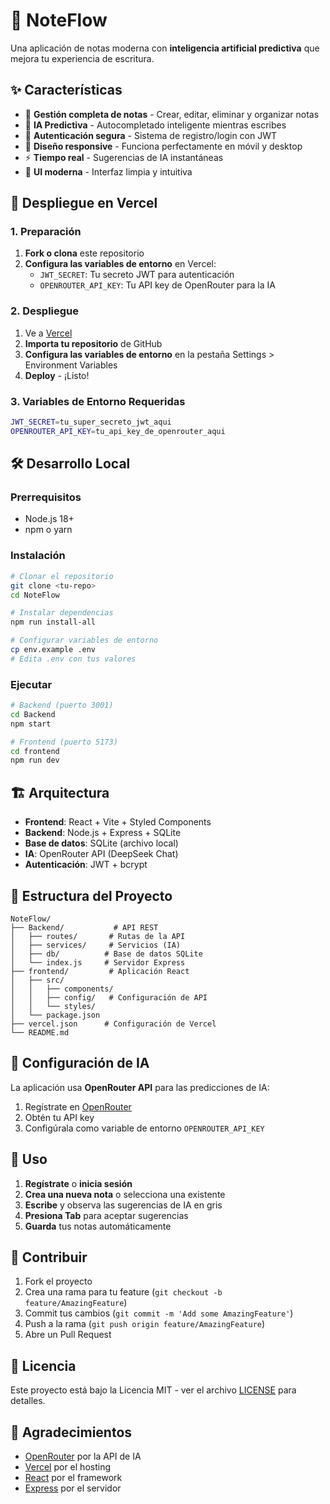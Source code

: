 # 🧠 NoteFlow

Una aplicación de notas moderna con **inteligencia artificial predictiva** que mejora tu experiencia de escritura.

## ✨ Características

- 📝 **Gestión completa de notas** - Crear, editar, eliminar y organizar notas
- 🤖 **IA Predictiva** - Autocompletado inteligente mientras escribes
- 🔐 **Autenticación segura** - Sistema de registro/login con JWT
- 📱 **Diseño responsive** - Funciona perfectamente en móvil y desktop
- ⚡ **Tiempo real** - Sugerencias de IA instantáneas
- 🎨 **UI moderna** - Interfaz limpia y intuitiva

## 🚀 Despliegue en Vercel

### 1. Preparación

1. **Fork o clona** este repositorio
2. **Configura las variables de entorno** en Vercel:
   - `JWT_SECRET`: Tu secreto JWT para autenticación
   - `OPENROUTER_API_KEY`: Tu API key de OpenRouter para la IA

### 2. Despliegue

1. Ve a [Vercel](https://vercel.com)
2. **Importa tu repositorio** de GitHub
3. **Configura las variables de entorno** en la pestaña Settings > Environment Variables
4. **Deploy** - ¡Listo!

### 3. Variables de Entorno Requeridas

```bash
JWT_SECRET=tu_super_secreto_jwt_aqui
OPENROUTER_API_KEY=tu_api_key_de_openrouter_aqui
```

## 🛠️ Desarrollo Local

### Prerrequisitos

- Node.js 18+
- npm o yarn

### Instalación

```bash
# Clonar el repositorio
git clone <tu-repo>
cd NoteFlow

# Instalar dependencias
npm run install-all

# Configurar variables de entorno
cp env.example .env
# Edita .env con tus valores
```

### Ejecutar

```bash
# Backend (puerto 3001)
cd Backend
npm start

# Frontend (puerto 5173)
cd frontend
npm run dev
```

## 🏗️ Arquitectura

- **Frontend**: React + Vite + Styled Components
- **Backend**: Node.js + Express + SQLite
- **Base de datos**: SQLite (archivo local)
- **IA**: OpenRouter API (DeepSeek Chat)
- **Autenticación**: JWT + bcrypt

## 📁 Estructura del Proyecto

```
NoteFlow/
├── Backend/           # API REST
│   ├── routes/       # Rutas de la API
│   ├── services/     # Servicios (IA)
│   ├── db/          # Base de datos SQLite
│   └── index.js     # Servidor Express
├── frontend/         # Aplicación React
│   ├── src/
│   │   ├── components/
│   │   ├── config/   # Configuración de API
│   │   └── styles/
│   └── package.json
├── vercel.json      # Configuración de Vercel
└── README.md
```

## 🔧 Configuración de IA

La aplicación usa **OpenRouter API** para las predicciones de IA:

1. Regístrate en [OpenRouter](https://openrouter.ai)
2. Obtén tu API key
3. Configúrala como variable de entorno `OPENROUTER_API_KEY`

## 🎯 Uso

1. **Regístrate** o **inicia sesión**
2. **Crea una nueva nota** o selecciona una existente
3. **Escribe** y observa las sugerencias de IA en gris
4. **Presiona Tab** para aceptar sugerencias
5. **Guarda** tus notas automáticamente

## 🤝 Contribuir

1. Fork el proyecto
2. Crea una rama para tu feature (`git checkout -b feature/AmazingFeature`)
3. Commit tus cambios (`git commit -m 'Add some AmazingFeature'`)
4. Push a la rama (`git push origin feature/AmazingFeature`)
5. Abre un Pull Request

## 📄 Licencia

Este proyecto está bajo la Licencia MIT - ver el archivo [LICENSE](LICENSE) para detalles.

## 🙏 Agradecimientos

- [OpenRouter](https://openrouter.ai) por la API de IA
- [Vercel](https://vercel.com) por el hosting
- [React](https://reactjs.org) por el framework
- [Express](https://expressjs.com) por el servidor 